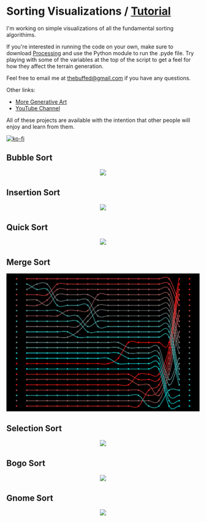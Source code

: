 # Sorting Visualizations / [Tutorial](https://www.youtube.com/watch?v=YK2CziWXVYw)

I'm working on simple visualizations of all the fundamental sorting algorithims.

If you're interested in running the code on your own, make sure to download [Processing](https://www.processing.org) and use the Python module to run the .pyde file. Try playing with some of the variables at the top of the script to get a feel for how they affect the terrain generation.

Feel free to email me at thebuffed@gmail.com if you have any questions.

Other links:
- [More Generative Art](https://github.com/erdavids/Generative-Art)
- [YouTube Channel](https://www.youtube.com/channel/UCUrmX3SvpPerq-KAfGBrgGQ)

All of these projects are available with the intention that other people will enjoy and learn from them.

[![ko-fi](https://www.ko-fi.com/img/githubbutton_sm.svg)](https://ko-fi.com/A0A6YGXL)

## Bubble Sort
<p align="center"><img src="https://github.com/erdavids/Sorting-Visualizations/blob/master/Examples/Favorites/bubble.png"></p>

## Insertion Sort
<p align="center"><img src="https://github.com/erdavids/Sorting-Visualizations/blob/master/Examples/Favorites/insertion.png"></p>

## Quick Sort
<p align="center"><img src="https://github.com/erdavids/Sorting-Visualizations/blob/master/Examples/Favorites/quick.png"></p>

## Merge Sort 
<p align="center"><img src="https://github.com/erdavids/Sorting-Visualizations/blob/master/Examples/Favorites/merge.png"></p>

## Selection Sort 
<p align="center"><img src="https://github.com/erdavids/Sorting-Visualizations/blob/master/Examples/Favorites/selection.png"></p>

## Bogo Sort
<p align="center"><img src="https://github.com/erdavids/Sorting-Visualizations/blob/master/Examples/Favorites/bogo.png"></p>

## Gnome Sort
<p align="center"><img src="https://github.com/erdavids/Sorting-Visualizations/blob/master/Examples/Favorites/gnome.png"></p>

